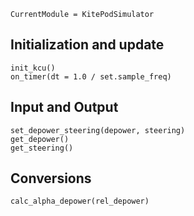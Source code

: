 ```@meta
CurrentModule = KitePodSimulator
```

## Initialization and update
```@docs
init_kcu()
on_timer(dt = 1.0 / set.sample_freq)
```

## Input and Output
```@docs
set_depower_steering(depower, steering)
get_depower()
get_steering()
```

## Conversions
```@docs
calc_alpha_depower(rel_depower)
```
